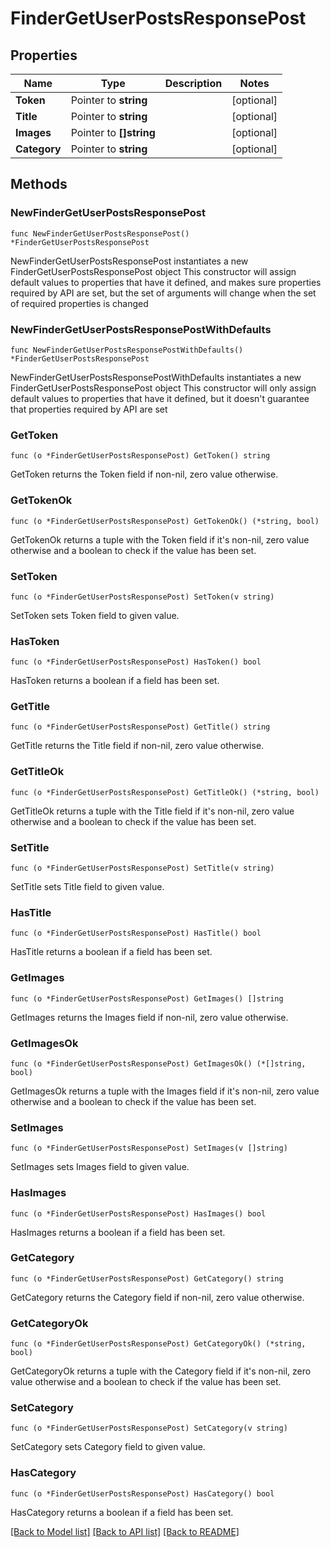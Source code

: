 # FinderGetUserPostsResponsePost

## Properties

Name | Type | Description | Notes
------------ | ------------- | ------------- | -------------
**Token** | Pointer to **string** |  | [optional] 
**Title** | Pointer to **string** |  | [optional] 
**Images** | Pointer to **[]string** |  | [optional] 
**Category** | Pointer to **string** |  | [optional] 

## Methods

### NewFinderGetUserPostsResponsePost

`func NewFinderGetUserPostsResponsePost() *FinderGetUserPostsResponsePost`

NewFinderGetUserPostsResponsePost instantiates a new FinderGetUserPostsResponsePost object
This constructor will assign default values to properties that have it defined,
and makes sure properties required by API are set, but the set of arguments
will change when the set of required properties is changed

### NewFinderGetUserPostsResponsePostWithDefaults

`func NewFinderGetUserPostsResponsePostWithDefaults() *FinderGetUserPostsResponsePost`

NewFinderGetUserPostsResponsePostWithDefaults instantiates a new FinderGetUserPostsResponsePost object
This constructor will only assign default values to properties that have it defined,
but it doesn't guarantee that properties required by API are set

### GetToken

`func (o *FinderGetUserPostsResponsePost) GetToken() string`

GetToken returns the Token field if non-nil, zero value otherwise.

### GetTokenOk

`func (o *FinderGetUserPostsResponsePost) GetTokenOk() (*string, bool)`

GetTokenOk returns a tuple with the Token field if it's non-nil, zero value otherwise
and a boolean to check if the value has been set.

### SetToken

`func (o *FinderGetUserPostsResponsePost) SetToken(v string)`

SetToken sets Token field to given value.

### HasToken

`func (o *FinderGetUserPostsResponsePost) HasToken() bool`

HasToken returns a boolean if a field has been set.

### GetTitle

`func (o *FinderGetUserPostsResponsePost) GetTitle() string`

GetTitle returns the Title field if non-nil, zero value otherwise.

### GetTitleOk

`func (o *FinderGetUserPostsResponsePost) GetTitleOk() (*string, bool)`

GetTitleOk returns a tuple with the Title field if it's non-nil, zero value otherwise
and a boolean to check if the value has been set.

### SetTitle

`func (o *FinderGetUserPostsResponsePost) SetTitle(v string)`

SetTitle sets Title field to given value.

### HasTitle

`func (o *FinderGetUserPostsResponsePost) HasTitle() bool`

HasTitle returns a boolean if a field has been set.

### GetImages

`func (o *FinderGetUserPostsResponsePost) GetImages() []string`

GetImages returns the Images field if non-nil, zero value otherwise.

### GetImagesOk

`func (o *FinderGetUserPostsResponsePost) GetImagesOk() (*[]string, bool)`

GetImagesOk returns a tuple with the Images field if it's non-nil, zero value otherwise
and a boolean to check if the value has been set.

### SetImages

`func (o *FinderGetUserPostsResponsePost) SetImages(v []string)`

SetImages sets Images field to given value.

### HasImages

`func (o *FinderGetUserPostsResponsePost) HasImages() bool`

HasImages returns a boolean if a field has been set.

### GetCategory

`func (o *FinderGetUserPostsResponsePost) GetCategory() string`

GetCategory returns the Category field if non-nil, zero value otherwise.

### GetCategoryOk

`func (o *FinderGetUserPostsResponsePost) GetCategoryOk() (*string, bool)`

GetCategoryOk returns a tuple with the Category field if it's non-nil, zero value otherwise
and a boolean to check if the value has been set.

### SetCategory

`func (o *FinderGetUserPostsResponsePost) SetCategory(v string)`

SetCategory sets Category field to given value.

### HasCategory

`func (o *FinderGetUserPostsResponsePost) HasCategory() bool`

HasCategory returns a boolean if a field has been set.


[[Back to Model list]](../README.md#documentation-for-models) [[Back to API list]](../README.md#documentation-for-api-endpoints) [[Back to README]](../README.md)


